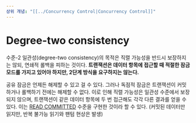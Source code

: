 ```yaml
---
상위 개념: "[[../Concurrency Control|Concurrency Control]]"
---
```

# Degree-two consistency
수준-2 일관성(degree-two consistency)의 목적은 직렬 가능성을 반드시 보장하지는 않되, 연쇄적 롤백을 피하는 것이다. **트랜잭션은 데이터 항목에 접근할 때 적절한 잠금 모드를 가지고 있어야 하지만, 2단계 방식을 요구하지는 않는다.** 

공유 잠금은 언제든 해제할 수 있고 걸 수 있다. 그러나 독점적 잠금은 트랜잭션이 커밋하거나 롤백하기 전에는 해제할 수 없다. 이로 인해 직렬 가능성은 일관성 수준에서 보장되지 않으며, 트랜잭션이 같은 데이터 항목에 두 번 접근해도 각각 다른 결과를 얻을 수 있다. 이는 [READ COMMITTED](../../Isolation%20Level/READ%20COMMITTED.md) 수준을 구현한 것이라 할 수 있다. (커밋된 데이터만 읽지만, 반복 불가능 읽기와 팬텀 현상은 발생)